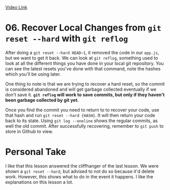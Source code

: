 [Video Link](https://egghead.io/lessons/git-recover-local-changes-from-git-reset-hard-with-git-reflog)

# 06. Recover Local Changes from `git reset --hard` with `git reflog`

After doing a `git reset --hard HEAD~1`, it removed the code in our `app.js`, but we want to get it back. We can look at `git reflog`, something used to look at all the different things you have done in your local git repository. You can see the latest resets you've done with that command, note the hashes which you'll be using later.

One thing to note is that we are trying to recover a hard reset, so the commit is considered abandoned and will get garbage collected eventually if we don't save it. **`git reflog` will work to save commits, but only if they haven't been garbage collected by git yet.**

Once you find the commit you need to return to to recover your code, use that hash and run `git reset --hard {HASH}`. It will then return your code back to its state. Using `git log --oneline` shows the regular commits, as well the old commit. After successfully recovering, remember to `git push` to store in Github to view.

# Personal Take

I like that this lesson answered the cliffhanger of the last lesson. We were shown a `git reset --hard`, but advised to not do so because it'd delete work. However, this shows what to do in the event it happens. I like the explanations on this lesson a lot.

